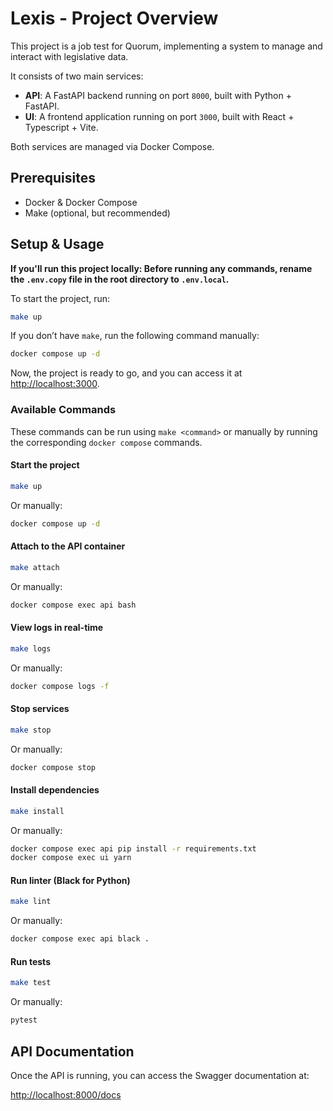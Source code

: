 # Lexis - Project Overview

This project is a job test for Quorum, implementing a system to manage and interact with legislative data.

It consists of two main services:
- **API**: A FastAPI backend running on port `8000`, built with Python + FastAPI.
- **UI**: A frontend application running on port `3000`, built with React + Typescript + Vite.

Both services are managed via Docker Compose.

## Prerequisites

- Docker & Docker Compose
- Make (optional, but recommended)

## Setup & Usage

**If you'll run this project locally: Before running any commands, rename the `.env.copy` file in the root directory to `.env.local`.**

To start the project, run:

```sh
make up
```

If you don’t have `make`, run the following command manually:

```sh
docker compose up -d
```

Now, the project is ready to go, and you can access it at [http://localhost:3000](http://localhost:3000).

### Available Commands

These commands can be run using `make <command>` or manually by running the corresponding `docker compose` commands.

#### Start the project
```sh
make up
```
Or manually:
```sh
docker compose up -d
```

#### Attach to the API container
```sh
make attach
```
Or manually:
```sh
docker compose exec api bash
```

#### View logs in real-time
```sh
make logs
```
Or manually:
```sh
docker compose logs -f
```

#### Stop services
```sh
make stop
```
Or manually:
```sh
docker compose stop
```

#### Install dependencies
```sh
make install
```
Or manually:
```sh
docker compose exec api pip install -r requirements.txt
docker compose exec ui yarn
```

#### Run linter (Black for Python)
```sh
make lint
```
Or manually:
```sh
docker compose exec api black .
```

#### Run tests
```sh
make test
```
Or manually:
```sh
pytest
```

## API Documentation

Once the API is running, you can access the Swagger documentation at:

[http://localhost:8000/docs](http://localhost:8000/docs)

